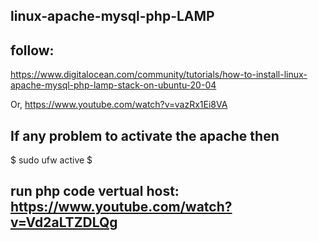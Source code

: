 ## linux-apache-mysql-php-LAMP

## follow:
https://www.digitalocean.com/community/tutorials/how-to-install-linux-apache-mysql-php-lamp-stack-on-ubuntu-20-04

Or, https://www.youtube.com/watch?v=vazRx1Ei8VA

## If any problem to activate the apache then
$ sudo ufw active
$
## run php code vertual host: https://www.youtube.com/watch?v=Vd2aLTZDLQg